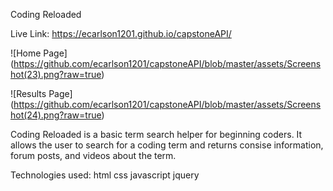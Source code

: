 Coding Reloaded

Live Link: https://ecarlson1201.github.io/capstoneAPI/

![Home Page] (https://github.com/ecarlson1201/capstoneAPI/blob/master/assets/Screenshot(23).png?raw=true)

![Results Page] (https://github.com/ecarlson1201/capstoneAPI/blob/master/assets/Screenshot(24).png?raw=true)

Coding Reloaded is a basic term search helper for beginning coders. It allows the user to search for a coding term and returns consise information, forum posts,
and videos about the term.

Technologies used:
html
css
javascript
jquery
